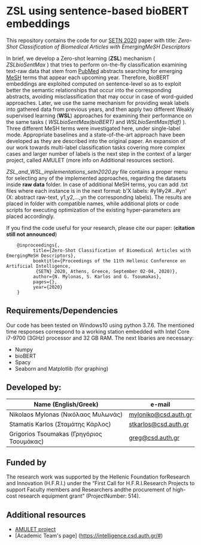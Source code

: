 # ZSL using sentence-based bioBERT embeddings

This repository contains the code for our [SETN 2020](http://www.eetn.gr/index.php/setn-2020-home) paper with title: *Zero-Shot Classification of Biomedical Articles with EmergingMeSH Descriptors*

In brief, we develop a Zero-shot learning (**ZSL**) mechanism ( *ZSLbioSentMax* ) that tries to perform on-the-fly classification examining text-raw data that stem from [PubMed](https://www.ncbi.nlm.nih.gov/pubmed) abstracts searching for emerging [MeSH](https://www.ncbi.nlm.nih.gov/mesh) terms that appear each upcoming year. Therefore, bioBERT embeddings are exploited computed on sentence-level so as to exploit better the semantic relationships that occur into the corresponding abstracts, avoiding misclassification that may occur in case of word-guided approaches. Later, we use the same mechanism for providing weak labels into gathered data from previous years, and then apply two different Weakly supervised learning (**WSL**) approaches for examining their performance on the same tasks ( *WSLbioSentMax(bioBERT)* and *WSLbioSentMax(tfidf)* ). Three different MeSH terms were investigated here, under single-label mode. Appropriate baselines and a state-of-the-art approach have been developed as they are described into the original paper. An expansion of our work towards multi-label classification tasks covering more complex cases and larger number of labels is the next step in the context of a larger project, called AMULET (more info on Additional resources section). 

*ZSL_and_WSL_implementations_setn2020.py* file contains a proper menu for selecting any of the implemented approaches, regarding the datasets inside **raw data** folder. In case of additional MeSH terms, you can add .txt files where each instance is in the next format: b'X labels: #y1#y2#...#yn' (X: abstract raw-text, y1,y2,...,yn the corresponding labels). The results are placed in folder with compatible names, while additional plots or code scripts for executing optimization of the existing hyper-parameters are placed accordingly.


If you find the code useful for your research, please cite our paper: (**citation still not announced**)

        @inproceedings{,
              title={Zero-Shot Classification of Biomedical Articles with EmergingMeSH Descriptors},
              booktitle={Proceedings of the 11th Hellenic Conference on Artificial Intelligence,
               {SETN} 2020, Athens, Greece, September 02-04, 2020)},
              author={N. Mylonas, S. Karlos and G. Tsoumakas},
              pages={},
              year={2020}
        }
        

## Requirements/Dependencies

Our code has been tested on Windows10 using python 3.7.6. The mentioned time responses correspond to a working station embedded with Intel Core i7-9700 (3GHz) processor and 32 GB RAM. The next libaries are necessary:

- Numpy
- bioBERT
- Spacy
- Seaborn and Matplotlib (for graphing)


        
## Developed by: 

|           Name  (English/Greek)            |      e-mail          |
| -------------------------------------------| ---------------------|
| Nikolaos Mylonas    (Νικόλαος Μυλωνάς)     | myloniko@csd.auth.gr |
| Stamatis Karlos     (Σταμάτης Κάρλος)      | stkarlos@csd.auth.gr |
| Grigorios Tsoumakas (Γρηγόριος Τσουμάκας)  | greg@csd.auth.gr     |

## Funded by

The research work was supported by the Hellenic Foundation forResearch and Innovation (H.F.R.I.) under the “First Call for H.F.R.I.Research Projects to support Faculty members and Researchers andthe procurement of high-cost research equipment grant” (ProjectNumber: 514).

## Additional resources

- [AMULET project](https://www.linkedin.com/showcase/amulet-project/about/)
- [Academic Team's page] (https://intelligence.csd.auth.gr/#)

